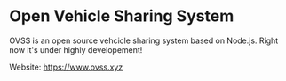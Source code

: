 # Open Vehicle Sharing System

OVSS is an open source vehcicle sharing system based on Node.js. Right now it's under highly developement!

Website: https://www.ovss.xyz
